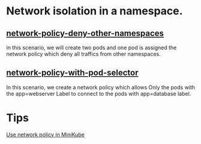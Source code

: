 #  Network isolation in a namespace.

## [network-policy-deny-other-namespaces](network-policy-deny-other-namespaces.sh)

in this scenario, we will create two pods and one pod is assigned the network policy which deny all traffics from other namespaces.

## [network-policy-with-pod-selector](network-policy-with-pod-selector.sh) 
In this scenario, we create a network policy which allows Only the pods with the app=webserver Label to connect to the pods with app=database label.

# Tips
[Use network policy in MiniKube](https://simondrake.dev/2022-01-09-testing_network_policies_with_minikube/)